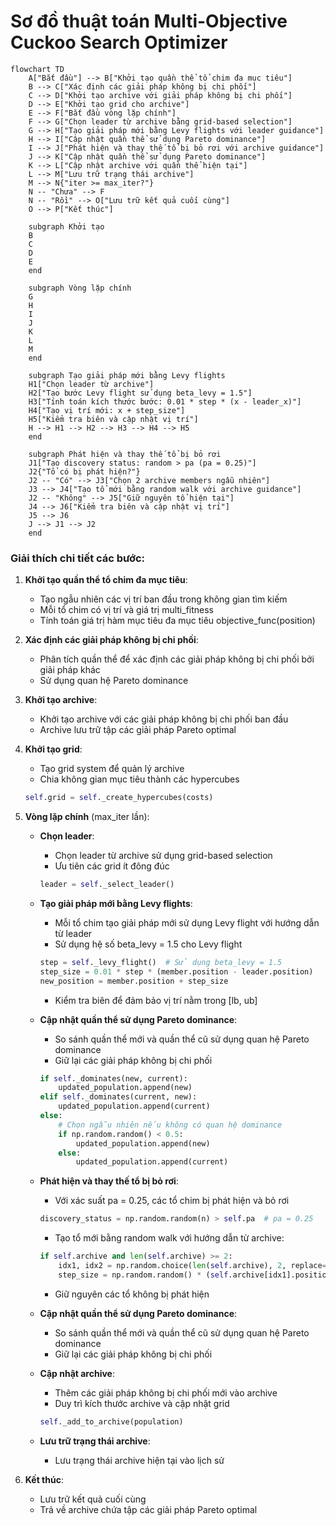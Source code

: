 # Sơ đồ thuật toán Multi-Objective Cuckoo Search Optimizer

```mermaid
flowchart TD
    A["Bắt đầu"] --> B["Khởi tạo quần thể tổ chim đa mục tiêu"]
    B --> C["Xác định các giải pháp không bị chi phối"]
    C --> D["Khởi tạo archive với giải pháp không bị chi phối"]
    D --> E["Khởi tạo grid cho archive"]
    E --> F["Bắt đầu vòng lặp chính"]
    F --> G["Chọn leader từ archive bằng grid-based selection"]
    G --> H["Tạo giải pháp mới bằng Levy flights với leader guidance"]
    H --> I["Cập nhật quần thể sử dụng Pareto dominance"]
    I --> J["Phát hiện và thay thế tổ bị bỏ rơi với archive guidance"]
    J --> K["Cập nhật quần thể sử dụng Pareto dominance"]
    K --> L["Cập nhật archive với quần thể hiện tại"]
    L --> M["Lưu trữ trạng thái archive"]
    M --> N{"iter >= max_iter?"}
    N -- "Chưa" --> F
    N -- "Rồi" --> O["Lưu trữ kết quả cuối cùng"]
    O --> P["Kết thúc"]
    
    subgraph Khởi tạo
    B
    C
    D
    E
    end
    
    subgraph Vòng lặp chính
    G
    H
    I
    J
    K
    L
    M
    end
    
    subgraph Tạo giải pháp mới bằng Levy flights
    H1["Chọn leader từ archive"]
    H2["Tạo bước Levy flight sử dụng beta_levy = 1.5"]
    H3["Tính toán kích thước bước: 0.01 * step * (x - leader_x)"]
    H4["Tạo vị trí mới: x + step_size"]
    H5["Kiểm tra biên và cập nhật vị trí"]
    H --> H1 --> H2 --> H3 --> H4 --> H5
    end
    
    subgraph Phát hiện và thay thế tổ bị bỏ rơi
    J1["Tạo discovery status: random > pa (pa = 0.25)"]
    J2{"Tổ có bị phát hiện?"}
    J2 -- "Có" --> J3["Chọn 2 archive members ngẫu nhiên"]
    J3 --> J4["Tạo tổ mới bằng random walk với archive guidance"]
    J2 -- "Không" --> J5["Giữ nguyên tổ hiện tại"]
    J4 --> J6["Kiểm tra biên và cập nhật vị trí"]
    J5 --> J6
    J --> J1 --> J2
    end
```

### Giải thích chi tiết các bước:

1. **Khởi tạo quần thể tổ chim đa mục tiêu**:
   - Tạo ngẫu nhiên các vị trí ban đầu trong không gian tìm kiếm
   - Mỗi tổ chim có vị trí và giá trị multi_fitness
   - Tính toán giá trị hàm mục tiêu đa mục tiêu objective_func(position)

2. **Xác định các giải pháp không bị chi phối**:
   - Phân tích quần thể để xác định các giải pháp không bị chi phối bởi giải pháp khác
   - Sử dụng quan hệ Pareto dominance

3. **Khởi tạo archive**:
   - Khởi tạo archive với các giải pháp không bị chi phối ban đầu
   - Archive lưu trữ tập các giải pháp Pareto optimal

4. **Khởi tạo grid**:
   - Tạo grid system để quản lý archive
   - Chia không gian mục tiêu thành các hypercubes
   ```python
   self.grid = self._create_hypercubes(costs)
   ```

5. **Vòng lặp chính** (max_iter lần):
   - **Chọn leader**:
     * Chọn leader từ archive sử dụng grid-based selection
     * Ưu tiên các grid ít đông đúc
     ```python
     leader = self._select_leader()
     ```

   - **Tạo giải pháp mới bằng Levy flights**:
     * Mỗi tổ chim tạo giải pháp mới sử dụng Levy flight với hướng dẫn từ leader
     * Sử dụng hệ số beta_levy = 1.5 cho Levy flight
     ```python
     step = self._levy_flight()  # Sử dụng beta_levy = 1.5
     step_size = 0.01 * step * (member.position - leader.position)
     new_position = member.position + step_size
     ```
     * Kiểm tra biên để đảm bảo vị trí nằm trong [lb, ub]

   - **Cập nhật quần thể sử dụng Pareto dominance**:
     * So sánh quần thể mới và quần thể cũ sử dụng quan hệ Pareto dominance
     * Giữ lại các giải pháp không bị chi phối
     ```python
     if self._dominates(new, current):
         updated_population.append(new)
     elif self._dominates(current, new):
         updated_population.append(current)
     else:
         # Chọn ngẫu nhiên nếu không có quan hệ dominance
         if np.random.random() < 0.5:
             updated_population.append(new)
         else:
             updated_population.append(current)
     ```

   - **Phát hiện và thay thế tổ bị bỏ rơi**:
     * Với xác suất pa = 0.25, các tổ chim bị phát hiện và bỏ rơi
     ```python
     discovery_status = np.random.random(n) > self.pa  # pa = 0.25
     ```
     * Tạo tổ mới bằng random walk với hướng dẫn từ archive:
     ```python
     if self.archive and len(self.archive) >= 2:
         idx1, idx2 = np.random.choice(len(self.archive), 2, replace=False)
         step_size = np.random.random() * (self.archive[idx1].position - self.archive[idx2].position)
     ```
     * Giữ nguyên các tổ không bị phát hiện

   - **Cập nhật quần thể sử dụng Pareto dominance**:
     * So sánh quần thể mới và quần thể cũ sử dụng quan hệ Pareto dominance
     * Giữ lại các giải pháp không bị chi phối

   - **Cập nhật archive**:
     * Thêm các giải pháp không bị chi phối mới vào archive
     * Duy trì kích thước archive và cập nhật grid
     ```python
     self._add_to_archive(population)
     ```

   - **Lưu trữ trạng thái archive**:
     * Lưu trạng thái archive hiện tại vào lịch sử

6. **Kết thúc**:
   - Lưu trữ kết quả cuối cùng
   - Trả về archive chứa tập các giải pháp Pareto optimal
